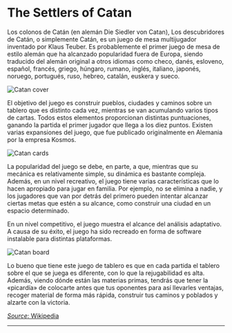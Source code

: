 # The Settlers of Catan

Los colonos de Catán (en alemán Die Siedler von Catan), Los descubridores de Catán, o simplemente Catán, es un juego de mesa multijugador inventado por Klaus Teuber. Es probablemente el primer juego de mesa de estilo alemán que ha alcanzado popularidad fuera de Europa, siendo traducido del alemán original a otros idiomas como checo, danés, esloveno, español, francés, griego, húngaro, rumano, inglés, italiano, japonés, noruego, portugués, ruso, hebreo, catalán, euskera y sueco.

![Catan cover](https://www.catan.com/sites/default/files/2022-09/CATAN_ConsoleEditionKeyArt.jpg)

El objetivo del juego es construir pueblos, ciudades y caminos sobre un tablero que es distinto cada vez, mientras se van acumulando varios tipos de cartas. Todos estos elementos proporcionan distintas puntuaciones, ganando la partida el primer jugador que llega a los diez puntos. Existen varias expansiones del juego, que fue publicado originalmente en Alemania por la empresa Kosmos.

![Catan cards](https://media.printables.com/media/prints/259724/images/2322544_6c11c60e-b98f-4dbb-9f00-2b68598af73d/thumbs/inside/1600x1200/jpg/catan-card-holder6.webp)

La popularidad del juego se debe, en parte, a que, mientras que su mecánica es relativamente simple, su dinámica es bastante compleja. Además, en un nivel recreativo, el juego tiene varias características que lo hacen apropiado para jugar en familia. Por ejemplo, no se elimina a nadie, y los jugadores que van por detrás del primero pueden intentar alcanzar ciertas metas que estén a su alcance, como construir una ciudad en un espacio determinado.

En un nivel competitivo, el juego muestra el alcance del análisis adaptativo. A causa de su éxito, el juego ha sido recreado en forma de software instalable para distintas plataformas.

![Catan board](https://www.turolgames.com/juegos-mesa-rol-miniaturas/wp-content/uploads/2020/09/Catan.jpg)

Lo bueno que tiene este juego de tablero es que en cada partida el tablero sobre el que se juega es diferente, con lo que la rejugabilidad es alta. Además, viendo dónde están las materias primas, tendrás que tener la «picardía» de colocarte antes que tus oponentes para así llevarles ventajas, recoger material de forma más rápida, construir tus caminos y poblados y alzarte con la victoria.

[*Source*: Wikipedia](https://es.wikipedia.org/wiki/Los_colonos_de_Cat%C3%A1n)

---
